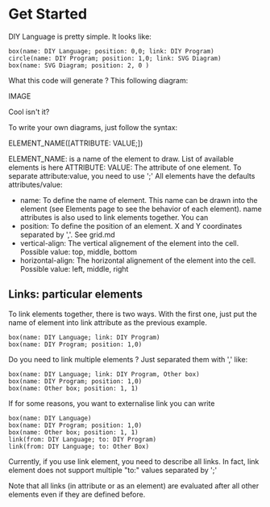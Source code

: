 Get Started
===========

DIY Language is pretty simple. It looks like:

    box(name: DIY Language; position: 0,0; link: DIY Program)
    circle(name: DIY Program; position: 1,0; link: SVG Diagram)
    box(name: SVG Diagram; position: 2, 0 )

What this code will generate ? This following diagram:

IMAGE

Cool isn't it?

To write your own diagrams, just follow the syntax:

   ELEMENT_NAME([ATTRIBUTE: VALUE;])

ELEMENT_NAME: is a name of the element to draw. List of available elements is here
ATTRIBUTE: VALUE: The attribute of one element. To separate attribute:value, you need to use ';' All elements have the defaults attributes/value:
* name: To define the name of element. This name can be drawn into the element (see Elements page to see the behavior of each element). name attributes is also used to link elements together. You can 
* position: To define the position of an element. X and Y coordinates separated by ','. See grid.md
* vertical-align: The vertical alignement of the element into the cell. Possible value: top, middle, bottom
* horizontal-align: The horizontal alignement of the element into the cell. Possible value: left, middle, right

## Links: particular elements

To link elements together, there is two ways. With the first one, just put the name of element into link attribute as the previous example.

    box(name: DIY Language; link: DIY Program)
    box(name: DIY Program; position: 1,0)

 Do you need to link multiple elements ? Just separated them with ',' like:

    box(name: DIY Language; link: DIY Program, Other box)
    box(name: DIY Program; position: 1,0)
    box(name: Other box; position: 1, 1)

If for some reasons, you want to externalise link you can write

    box(name: DIY Language)
    box(name: DIY Program; position: 1,0)
    box(name: Other box; position: 1, 1)
    link(from: DIY Language; to: DIY Program)
    link(from: DIY Language; to: Other Box)

Currently, if you use link element, you need to describe all links. In fact, link element does not support multiple "to:" values separated by ';'

Note that all links (in attribute or as an element) are evaluated after all other elements even if they are defined before.